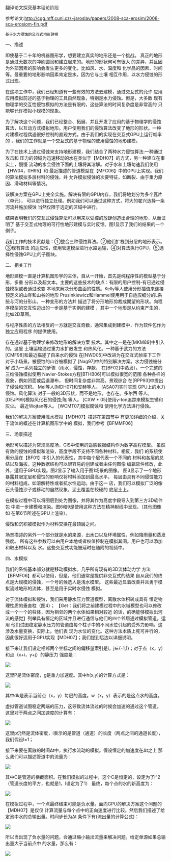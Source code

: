 
翻译论文探究基本理论阶段

参考论文:http://cgg.mff.cuni.cz/~jaroslav/papers/2008-sca-erosim/2008-sca-erosiom-fin.pdf

`基于水力侵蚀的交互式地形建模`

一、描述

即使基于二十年的机器图形学，想要建立真实的地形还是一个挑战。
真正的地形是通过无数次的冲刷圆润和建立起来的。地形的形状何可有很大
的差异，并且因为外部因素的影响会发生更多的变化，比如风、水、温度和
化学品的因素、时间等。最重要的地形影响因素肯定是水，因为它与土壤
相互作用，以水力侵蚀的形式出现。

在这项工作中，我们已经知道有一些有效的方法去建模，通过交互式的允许
应用应用模拟前述的基于物理的工具自然现象，特别是水力侵蚀。但是，大多数
现有物理学的交互性侵蚀模拟的方法是有限的，这些算法的时间复杂度是非常高的
只能够允许模拟小规模的现象。

为了解决这个问题，我们已经整合、拓展、并且开发了应用的基于物理学的侵蚀
算法，以互动方式模拟地形。用户使用我们的侵蚀算法改变了地形的形状。一种
对建模过程偶遇很好控制的直观方式。由于我们的实现在交互式GPU上运行帧率的
，我们的工作就是一个交互式的基于物理的使用侵蚀的地形建模。

为了在技术上通过侵蚀来支持地形建模，我们结合了两种水力侵蚀算法:一种通过攻击和
压力的领域为迅速移动的水在类似于【MDH07】的方式，另一种建立在事实上，慢慢
流动的水会侵蚀下面的土壤将其溶解。对于水和土壤匀速我们使用【HW04，0H95】和
最近描述的管道模型在【MFC06】中的GPU上实现。我们的算法模拟多层材料的侵蚀，并
允许模拟侵蚀的次要特征，如断裂、由于重力原因、滑动材料等情况。

该解决方案在GPU上完全实施。解决有限的GPU内存，我们将地划分为多个瓦片（单元），
可以进行独立处理。例如我们可以通过这种方式，将大的翟兴选择一条河流并施加侵蚀
当然仅限于选定的区域中进行。

结果表明我们的交互式侵蚀算法可以用来以受控的放肆创造出合理的地形，从而证明了
基于交互式物理的可行性地形建模与实时反馈。图1显示了我们的结果的一个例子。

我们工作的技术贡献是：①整合三种侵蚀算法。②他们扩栈到分层的地形表示。③现有算法
的适应性，使用管道模型进行水路运输，④对算法执行GPU，⑤选择性侵蚀GPU上的子图块。

二、相关工作

地形建模一直是计算机图形学的主体，自从一开始，首先是纯程序性的模型基于分形，多重
分形以及超文本。主要的这些技术的缺点：有限的用户控制-有已通过侵蚀模拟或者通过改变
本地来解决分形曲面的性质。Kelly等人使用分形插值来连接预定义的山脊和山谷的地形
Prusinkiewicz和Hammel使用用于自适应细分的L系统与河的分形山。一种变形的方法并
描述了将分形地形剪裁成期望的形状。向程序模型的交互性迈出的一步是基于实例的建模
，其中一个地形是从约束产生的，比如2D草图。

与程序性质的方法相反的一方就是交互奇数，通常集成到建模中，作为软件包作为独立应用程序
的提供使用。

存在通过基于物理学来修改地形的解决方案
技术。其中之一是在[MKM89]中引入的。这里
土壤运输通过重力水扩散发生
和热风化。一种基于武力的方法
[CMF98]和最近描述了自来水的侵蚀
在[NWD05]中改进为在交互式帧率下工作
对于小场景。被侵蚀的山谷被模拟了
[Nag97]中的特别解决方案。水力侵蚀被分解
成为一系列独立的步骤（雨水，侵蚀，存款，
在[BF02]中蒸发）。一个完整的三维侵蚀模拟使用
Navier-Stokes方程[BTHB06]可以模拟很宽的范围
各种各样的现象，例如凹面或后退瀑布，
但时间复杂度非常高。景观综合
在[RPP93]中提出了侵蚀和沉积。
Mei等人[MDH07]和安赫等人。 [ASA07]实时实现
GPU上的水力侵蚀。风化算法
对于一般的3D形状，而不是地形，也存在。多尔西
等人。 [DEJP99]模拟风化石的侵蚀;陈
等人。 [CXW *
05]使用γ-ton追踪来模拟生锈和灰尘。
最近Wojtan等人。 [WCMT07]模拟腐蚀和
使用化学方法进行侵蚀。

我们的解决方案使用浅水模拟【MDH07】描述在第四节中
有更加详细的介绍，关于流体的概述在计算机图形学中的
模拟，我们参考【BFMMF06】

三、场景描述

地形可以描述为常规高度场，GIS中使用的遥感数据结构作为数字高程模型。
虽然有效的侵蚀的模拟和渲染，高度字段不支持不同各种材料。相反，我们
的系统使用分层在【BF01】中引入的代表性，其中每个层代表一个不同的
材料和各层的总结以及海拔。这种数据结构可以很容易的创建或者由任何图像
编辑软件修改，此外，适用于GPU实现。图2显示了输入用于图1场景的图像。
图3显示了一个地形暴露其限定层和侵蚀的影响仅将材料添加到最高水平。
每层由具有不同侵蚀能力的材料组成，如溶解特性或者抗水性运动。由于这一
店，我们可以模拟广泛的像石头侵蚀沙子或移动的自然现象，泥土覆盖在较硬的
底层土上。

在模拟过程中可以将图层到处为图像，并将其作为高度字段导入到第三方3D软件包
中进一步建模和渲染。图6和9是使用这种方法在精神射线中呈现。（其他图像如
在第6节所述在GPU上渲染）。

侵蚀和沉积被模拟作为材料交换在最顶层之间。

场景描述的另外一个部分就是水的来源，出水口以及环境属性，例如降雨量和蒸发强度。
所有这些参数可以由用户本地或者权值控制在模拟其间。用户也可以添加和取出材料以及
水。这些交互式功能被延时在随附的视频中。

四、水模拟

我们的系统基本部分就是移动模拟水。几乎所有现有的3D流体动力学
方法【BFMF06】都可以使用，但是，他们通常是提供非交互式的结果
自从我们的终点是大规模的侵蚀，一个号的候选人是浅水模型。
这些最近显着改善并且勇于模拟流过地形的流体，甚至是用于实时水侵蚀
模拟。

对于流体模拟和侵蚀，我们采用静水压力管道模型，离散水体积转成具有
恒定物理性质的垂直柱（图4）；
【Get：我们将之前建模过程中的水域模型也可以修改成一个一个的柱体，因为相邻的两个水体如果相对较近
的话，的确能够模拟出河流的感觉】列举具有恒定的区域并且进行通信与他们的四个邻居通过模拟管道。运用
他们试图稳定静水压力的管道由每个柱子中的不同水位引起的受外力影响。这涉及水量变换，实际上。他们表
现为水位的变化。这种方法本质上死可并行的，因此很好适用于GPU实现【MDH07】；我们提到后边以详细说明。

接下来让我们设定相邻两个坐标之间的偏移量索引是i，j∈{-1,1}；对于点（x，y）和点（x+i，y+j）的静压力
强度是：

![](https://i.loli.net/2018/06/07/5b1898f135844.png)

这里P是流体密度，g是重力加速度。其中h(x,y)的计算方式是：

![](https://i.loli.net/2018/06/07/5b189ddee33f6.png)

其中dk是表示当前点（x，y）每层的高度。w（x，y）表示的是这点水的高度。

虚拟管道试图稳定两端的压力，这导致流体流过的时候会加速的通过这个管道。
这里对于两点之间加速度的计算有：

![](https://i.loli.net/2018/06/07/5b18a06bb1967.png)

这里p仍然是流体密度，l表示的是管道（通道）的长度（两点之间的通道长度），
我们假设l=1；

接下来要在离散的时间∆t中，执行水流动的模拟。假设恒定的加速度在∆t之上
那么我们可以描述管道中的流量为：

![](https://i.loli.net/2018/06/07/5b18a7ee14957.png)

其中C是管道的横截面积。在我们模拟的过程中，这个C是恒定的，设定为了l^2（管道长度的平方，也就是1，l设定为了1）
最终，每个点的水的新高度为：

![](https://i.loli.net/2018/06/07/5b18a9160df55.png)

在模拟过程中，一个点最终结束可能是负水量。面向GPU的解决方案这个问题的【MDH07】是仅仅
计算流量与每个点中的正向速度进行比较。然后我们描述了给定池中水的总输出量。时间步长为∆t
条件下有(流出量的计算公式)：

![](https://i.loli.net/2018/06/07/5b18ad4e3e605.png)

所以当出现了负水量的问题，会通过缩小输出流量来解决问题。给定单源如果总输出量大于当前点中
的水量，那么有：

![](https://i.loli.net/2018/06/07/5b18ade6d450d.png)














